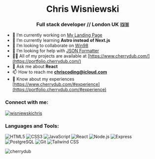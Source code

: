 <h1 align="center">Chris Wisniewski</h1>
<h3 align="center">Full stack developer // London UK 🇬🇧</h3>

- 🔭 I’m currently working on [My Landing Page](https://cherrydub.com)
- 🌱 I’m currently learning **Astro instead of Next.js**
- 👯 I’m looking to collaborate on [Win98](https://98.cherrydub.com/)
- 🤝 I’m looking for help with [JSON Formatter](https://json.cherrydub.com/)
- 👨‍💻 All of my projects are available at [https://www.cherrydub.com/](https://portfolio.cherrydub.com/)
- 💬 Ask me about **React**
- 📫 How to reach me **chriscoding@icloud.com**
- 📄 Know about my experiences [https://www.cherrydub.com/#experience](https://portfolio.cherrydub.com/#experience)

<h3 align="left">Connect with me:</h3>
<p align="left">
  <a href="https://linkedin.com/in/wisniewskichris" target="blank">
    <img src="https://img.shields.io/badge/LinkedIn-wisniewskichris-blue?style=for-the-badge&logo=linkedin" alt="wisniewskichris" />
  </a>
</p>

<h3 align="left">Languages and Tools:</h3>
<p align="left">
  <img src="https://img.shields.io/badge/HTML5-E34F26?style=for-the-badge&logo=html5&logoColor=white" alt="HTML5" />
  <img src="https://img.shields.io/badge/CSS3-1572B6?style=for-the-badge&logo=css3&logoColor=white" alt="CSS3" />
  <img src="https://img.shields.io/badge/JavaScript-ES6-yellow?style=for-the-badge&logo=javascript" alt="JavaScript" />
  <img src="https://img.shields.io/badge/React-61DAFB?style=for-the-badge&logo=react&logoColor=white" alt="React" />
  <img src="https://img.shields.io/badge/Node.js-339933?style=for-the-badge&logo=node.js&logoColor=white" alt="Node.js" />
  <img src="https://img.shields.io/badge/Express-000000?style=for-the-badge&logo=express&logoColor=white" alt="Express" />
  <img src="https://img.shields.io/badge/PostgreSQL-336791?style=for-the-badge&logo=postgresql&logoColor=white" alt="PostgreSQL" />
  <img src="https://img.shields.io/badge/Git-F05032?style=for-the-badge&logo=git&logoColor=white" alt="Git" />
  <img src="https://img.shields.io/badge/Tailwind CSS-38B2AC?style=for-the-badge&logo=tailwind-css&logoColor=white" alt="Tailwind CSS" />
  <!-- Add more badges for your tech stack -->
</p>

<p align="left"> <img src="https://komarev.com/ghpvc/?username=cherrydub&label=Profile%20views&color=0e75b6&style=flat" alt="cherrydub" /> </p>
